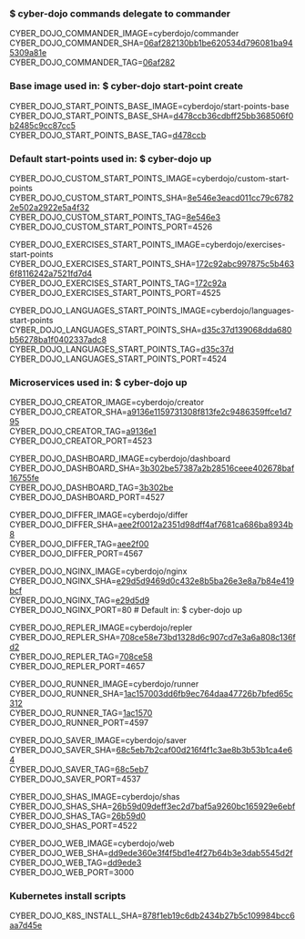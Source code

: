 ### $ cyber-dojo commands delegate to commander

CYBER_DOJO_COMMANDER_IMAGE=cyberdojo/commander  
CYBER_DOJO_COMMANDER_SHA=[06af282130bb1be620534d796081ba945309a81e](https://github.com/cyber-dojo/commander/commit/06af282130bb1be620534d796081ba945309a81e)  
CYBER_DOJO_COMMANDER_TAG=[06af282](https://hub.docker.com/layers/cyberdojo/commander/06af282/images/sha256-d9127981d496c06ac17bfc9d2e72810bf07c1fbe4bd4283fddb13e31f73d3b70)  

### Base image used in: $ cyber-dojo start-point create

CYBER_DOJO_START_POINTS_BASE_IMAGE=cyberdojo/start-points-base  
CYBER_DOJO_START_POINTS_BASE_SHA=[d478ccb36cdbff25bb368506f0b2485c9cc87cc5](https://github.com/cyber-dojo/start-points-base/commit/d478ccb36cdbff25bb368506f0b2485c9cc87cc5)  
CYBER_DOJO_START_POINTS_BASE_TAG=[d478ccb](https://hub.docker.com/layers/cyberdojo/start-points-base/d478ccb/images/sha256-402adefd8be573b4b0eead68436c2958e957df173c365e03c55bec5b0d3fd87e)  

### Default start-points used in: $ cyber-dojo up

CYBER_DOJO_CUSTOM_START_POINTS_IMAGE=cyberdojo/custom-start-points  
CYBER_DOJO_CUSTOM_START_POINTS_SHA=[8e546e3eacd011cc79c67822e502a2922e5a4f32](https://github.com/cyber-dojo/custom-start-points/commit/8e546e3eacd011cc79c67822e502a2922e5a4f32)  
CYBER_DOJO_CUSTOM_START_POINTS_TAG=[8e546e3](https://hub.docker.com/layers/cyberdojo/custom-start-points/8e546e3/images/sha256-63750ffe6926709becec8da71471e8e95c05ab9f7d527e13af824c41ba2d9244)  
CYBER_DOJO_CUSTOM_START_POINTS_PORT=4526

CYBER_DOJO_EXERCISES_START_POINTS_IMAGE=cyberdojo/exercises-start-points  
CYBER_DOJO_EXERCISES_START_POINTS_SHA=[172c92abc997875c5b4636f8116242a7521fd7d4](https://github.com/cyber-dojo/exercises-start-points/commit/172c92abc997875c5b4636f8116242a7521fd7d4)  
CYBER_DOJO_EXERCISES_START_POINTS_TAG=[172c92a](https://hub.docker.com/layers/cyberdojo/exercises-start-points/172c92a/images/sha256-eedb1c7a108db178b86ba0b64e106124e853e892e1e989f47e02784aa965d566)  
CYBER_DOJO_EXERCISES_START_POINTS_PORT=4525

CYBER_DOJO_LANGUAGES_START_POINTS_IMAGE=cyberdojo/languages-start-points  
CYBER_DOJO_LANGUAGES_START_POINTS_SHA=[d35c37d139068dda680b56278ba1f0402337adc8](https://github.com/cyber-dojo/languages-start-points/commit/d35c37d139068dda680b56278ba1f0402337adc8)  
CYBER_DOJO_LANGUAGES_START_POINTS_TAG=[d35c37d](https://hub.docker.com/layers/cyberdojo/languages-start-points/d35c37d/images/sha256-43eec40d135928010e3e9d9f02778ea89d22be13378aac4e3da62bd7e9b5c21b)  
CYBER_DOJO_LANGUAGES_START_POINTS_PORT=4524

### Microservices used in: $ cyber-dojo up

CYBER_DOJO_CREATOR_IMAGE=cyberdojo/creator  
CYBER_DOJO_CREATOR_SHA=[a9136e1159731308f813fe2c9486359ffce1d795](https://github.com/cyber-dojo/creator/commit/a9136e1159731308f813fe2c9486359ffce1d795)  
CYBER_DOJO_CREATOR_TAG=[a9136e1](https://hub.docker.com/layers/cyberdojo/creator/a9136e1/images/sha256-95486663d40d06fc49752fbb2adf0bb6341bcc6a8e6a6d480364581bf6a2d852)  
CYBER_DOJO_CREATOR_PORT=4523

CYBER_DOJO_DASHBOARD_IMAGE=cyberdojo/dashboard  
CYBER_DOJO_DASHBOARD_SHA=[3b302be57387a2b28516ceee402678baf16755fe](https://github.com/cyber-dojo/dashboard/commit/3b302be57387a2b28516ceee402678baf16755fe)  
CYBER_DOJO_DASHBOARD_TAG=[3b302be](https://hub.docker.com/layers/cyberdojo/dashboard/3b302be/images/sha256-ecc05ea1cd28d328a223146dfe2e8068f4d38452548b2c593eb172d257d5e7ec)  
CYBER_DOJO_DASHBOARD_PORT=4527

CYBER_DOJO_DIFFER_IMAGE=cyberdojo/differ  
CYBER_DOJO_DIFFER_SHA=[aee2f0012a2351d98dff4af7681ca686ba8934b8](https://github.com/cyber-dojo/differ/commit/aee2f0012a2351d98dff4af7681ca686ba8934b8)  
CYBER_DOJO_DIFFER_TAG=[aee2f00](https://hub.docker.com/layers/cyberdojo/differ/aee2f00/images/sha256-2f2bb0e569ce46168002ce93fc06c19ad4c11931323cb7ced46c62edb02fdec2)  
CYBER_DOJO_DIFFER_PORT=4567

CYBER_DOJO_NGINX_IMAGE=cyberdojo/nginx  
CYBER_DOJO_NGINX_SHA=[e29d5d9469d0c432e8b5ba26e3e8a7b84e419bcf](https://github.com/cyber-dojo/nginx/commit/e29d5d9469d0c432e8b5ba26e3e8a7b84e419bcf)  
CYBER_DOJO_NGINX_TAG=[e29d5d9](https://hub.docker.com/layers/cyberdojo/nginx/e29d5d9/images/sha256-b9e72784672f1d1dc907947a30a5b4276eb219cc36f8da978486e5aa1e93eece)  
CYBER_DOJO_NGINX_PORT=80 # Default in: $ cyber-dojo up

CYBER_DOJO_REPLER_IMAGE=cyberdojo/repler  
CYBER_DOJO_REPLER_SHA=[708ce58e73bd1328d6c907cd7e3a6a808c136fd2](https://github.com/cyber-dojo/repler/commit/708ce58e73bd1328d6c907cd7e3a6a808c136fd2)  
CYBER_DOJO_REPLER_TAG=[708ce58](https://hub.docker.com/layers/cyberdojo/repler/708ce58/images/sha256-a76184e7017a46959a92f507eb7723c26db7b0ac2f11aeab77e84203879064be)  
CYBER_DOJO_REPLER_PORT=4657

CYBER_DOJO_RUNNER_IMAGE=cyberdojo/runner  
CYBER_DOJO_RUNNER_SHA=[1ac157003dd6fb9ec764daa47726b7bfed65c312](https://github.com/cyber-dojo/runner/commit/1ac157003dd6fb9ec764daa47726b7bfed65c312)  
CYBER_DOJO_RUNNER_TAG=[1ac1570](https://hub.docker.com/layers/cyberdojo/runner/1ac1570/images/sha256-719defb995c86ad7c406ad74258fe98b9ebd71dfa80cd786870c967cb6c1f08d)  
CYBER_DOJO_RUNNER_PORT=4597

CYBER_DOJO_SAVER_IMAGE=cyberdojo/saver  
CYBER_DOJO_SAVER_SHA=[68c5eb7b2caf00d216f4f1c3ae8b3b53b1ca4e64](https://github.com/cyber-dojo/saver/commit/68c5eb7b2caf00d216f4f1c3ae8b3b53b1ca4e64)  
CYBER_DOJO_SAVER_TAG=[68c5eb7](https://hub.docker.com/layers/cyberdojo/saver/68c5eb7/images/sha256-8ba413cc804ecac73779925f0d97a021e7c13a0cbd8dd24eaaf27e833c3619e2)  
CYBER_DOJO_SAVER_PORT=4537

CYBER_DOJO_SHAS_IMAGE=cyberdojo/shas  
CYBER_DOJO_SHAS_SHA=[26b59d09deff3ec2d7baf5a9260bc165929e6ebf](https://github.com/cyber-dojo/shas/commit/26b59d09deff3ec2d7baf5a9260bc165929e6ebf)  
CYBER_DOJO_SHAS_TAG=[26b59d0](https://hub.docker.com/layers/cyberdojo/shas/26b59d0/images/sha256-5131e85ad9520497bb488841b571c00853366ea0352b5c8606e064c31db57a39)  
CYBER_DOJO_SHAS_PORT=4522

CYBER_DOJO_WEB_IMAGE=cyberdojo/web  
CYBER_DOJO_WEB_SHA=[dd9ede360e3f4f5bd1e4f27b64b3e3dab5545d2f](https://github.com/cyber-dojo/web/commit/dd9ede360e3f4f5bd1e4f27b64b3e3dab5545d2f)  
CYBER_DOJO_WEB_TAG=[dd9ede3](https://hub.docker.com/layers/cyberdojo/web/dd9ede3/images/sha256-808a46a1d0b634381bca6ca501579bcc186f241645510c0735fae02bcbd266b5)  
CYBER_DOJO_WEB_PORT=3000

### Kubernetes install scripts
CYBER_DOJO_K8S_INSTALL_SHA=[878f1eb19c6db2434b27b5c109984bcc6aa7d45e](https://github.com/cyber-dojo/k8s-install/commit/878f1eb19c6db2434b27b5c109984bcc6aa7d45e)  
